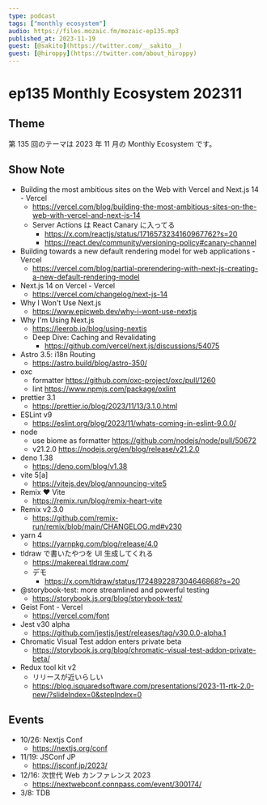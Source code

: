 ```yaml
---
type: podcast
tags: ["monthly ecosystem"]
audio: https://files.mozaic.fm/mozaic-ep135.mp3
published_at: 2023-11-19
guest: [@sakito](https://twitter.com/__sakito__)
guest: [@hiroppy](https://twitter.com/about_hiroppy)
---
```


# ep135 Monthly Ecosystem 202311

## Theme

第 135 回のテーマは 2023 年 11 月の Monthly Ecosystem です。


## Show Note

- Building the most ambitious sites on the Web with Vercel and Next.js 14 - Vercel
  - https://vercel.com/blog/building-the-most-ambitious-sites-on-the-web-with-vercel-and-next-js-14
  - Server Actions は React Canary に入ってる
    - https://x.com/reactjs/status/1716573234160967762?s=20
    - https://react.dev/community/versioning-policy#canary-channel
- Building towards a new default rendering model for web applications - Vercel
  - https://vercel.com/blog/partial-prerendering-with-next-js-creating-a-new-default-rendering-model
- Next.js 14 on Vercel - Vercel
  - https://vercel.com/changelog/next-js-14
- Why I Won't Use Next.js
  - https://www.epicweb.dev/why-i-wont-use-nextjs
- Why I'm Using Next.js
  - https://leerob.io/blog/using-nextjs
  - Deep Dive: Caching and Revalidating
    - https://github.com/vercel/next.js/discussions/54075
- Astro 3.5: i18n Routing
  - https://astro.build/blog/astro-350/
- oxc
  - formatter https://github.com/oxc-project/oxc/pull/1260
  - lint https://www.npmjs.com/package/oxlint
- prettier 3.1
  - https://prettier.io/blog/2023/11/13/3.1.0.html
- ESLint v9
  - https://eslint.org/blog/2023/11/whats-coming-in-eslint-9.0.0/
- node
  - use biome as formatter https://github.com/nodejs/node/pull/50672
  - v21.2.0 https://nodejs.org/en/blog/release/v21.2.0
- deno 1.38
  - https://deno.com/blog/v1.38
- vite 5[a]
  - https://vitejs.dev/blog/announcing-vite5
- Remix ❤️ Vite
  - https://remix.run/blog/remix-heart-vite
- Remix v2.3.0
  - https://github.com/remix-run/remix/blob/main/CHANGELOG.md#v230
- yarn 4
  - https://yarnpkg.com/blog/release/4.0
- tldraw で書いたやつを UI 生成してくれる
  - https://makereal.tldraw.com/
  - デモ
    - https://x.com/tldraw/status/1724892287304646868?s=20
- @storybook-test: more streamlined and powerful testing
  - https://storybook.js.org/blog/storybook-test/
- Geist Font - Vercel
  - https://vercel.com/font
- Jest v30 alpha
  - https://github.com/jestjs/jest/releases/tag/v30.0.0-alpha.1
- Chromatic Visual Test addon enters private beta
  - https://storybook.js.org/blog/chromatic-visual-test-addon-private-beta/
- Redux tool kit v2
  - リリースが近いらしい
  - https://blog.isquaredsoftware.com/presentations/2023-11-rtk-2.0-new/?slideIndex=0&stepIndex=0


## Events

- 10/26: Nextjs Conf
  - https://nextjs.org/conf
- 11/19: JSConf JP
  - https://jsconf.jp/2023/
- 12/16: 次世代 Web カンファレンス 2023
  - https://nextwebconf.connpass.com/event/300174/
- 3/8: TDB